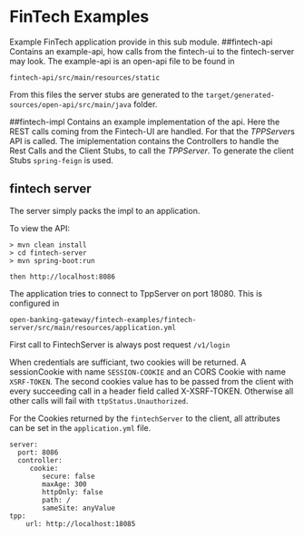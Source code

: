 # FinTech Examples

Example FinTech application provide in this sub module. 
##fintech-api
Contains an example-api, how calls from the fintech-ui to the fintech-server may look.
The example-api is an open-api file to be found in 
```
fintech-api/src/main/resources/static
```
From this files the server stubs are generated to the 
<code>target/generated-sources/open-api/src/main/java</code>
folder.

##fintech-impl
Contains an example implementation of the api. Here the REST calls coming from the 
Fintech-UI are handled. For that the <i>TPPServer</i>s API is called. The imiplementation contains the 
Controllers to handle the Rest Calls and the Client Stubs, to
call the <i>TPPServer</i>.
To generate the client Stubs <code>spring-feign</code>
is used.

## fintech server
The server simply packs the impl to an application.
 


To view the API:

```
> mvn clean install
> cd fintech-server
> mvn spring-boot:run

then http://localhost:8086
```

The application tries to connect to TppServer on port 18080. This is configured in
```
open-banking-gateway/fintech-examples/fintech-server/src/main/resources/application.yml
```

First call to FintechServer is always post request 
<code>/v1/login</code>

When credentials are sufficiant, two cookies will be returned. A sessionCookie with name
<code>SESSION-COOKIE</code> and an CORS Cookie with name <code>XSRF-TOKEN</code>. The second cookies
value has to be passed from the client with every succeeding call in a 
header field called X-XSRF-TOKEN. Otherwise all other calls will fail with
<code>ttpStatus.Unauthorized</code>.

For the Cookies returned by the <code>fintechServer</code> to the client, all attributes
can be set in the <code>application.yml</code> file.
```
server:
  port: 8086
  controller:
     cookie:
        secure: false
        maxAge: 300
        httpOnly: false
        path: /
        sameSite: anyValue
tpp:
    url: http://localhost:18085

``` 